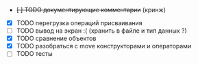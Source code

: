 - ~~[ ] TODO документирующие комментарии~~ (кринж)
- [x] TODO перегрузка операций присваивания
- [ ] TODO вывод на экран :( (хранить в файле и тип данных ?)
- [x] TODO сравнение объектов
- [x] TODO разобраться с move конструкторами и операторами
- [ ] TODO тесты
